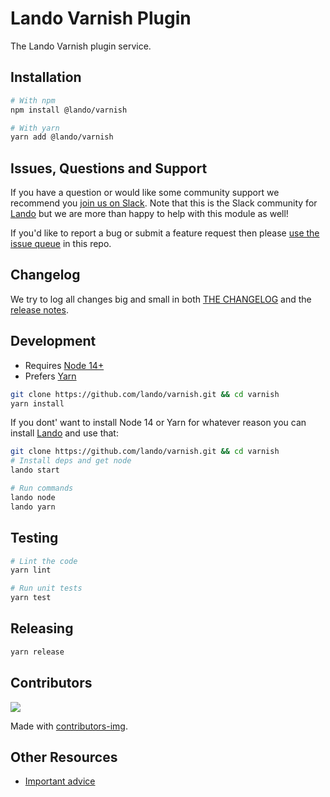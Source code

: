 # Lando Varnish Plugin

The Lando Varnish plugin service.

## Installation

```bash
# With npm
npm install @lando/varnish

# With yarn
yarn add @lando/varnish
```

## Issues, Questions and Support

If you have a question or would like some community support we recommend you [join us on Slack](https://launchpass.com/devwithlando). Note that this is the Slack community for [Lando](https://lando.dev) but we are more than happy to help with this module as well!

If you'd like to report a bug or submit a feature request then please [use the issue queue](https://github.com/lando/varnish/issues/new/choose) in this repo.

## Changelog

We try to log all changes big and small in both [THE CHANGELOG](https://github.com/lando/varnish/blob/main/CHANGELOG.md) and the [release notes](https://github.com/lando/varnish/releases).


## Development

* Requires [Node 14+](https://nodejs.org/dist/latest-v14.x/)
* Prefers [Yarn](https://classic.yarnpkg.com/lang/en/docs/install)

```bash
git clone https://github.com/lando/varnish.git && cd varnish
yarn install
```

If you dont' want to install Node 14 or Yarn for whatever reason you can install [Lando](https://docs.lando.dev/basics/installation.html) and use that:

```bash
git clone https://github.com/lando/varnish.git && cd varnish
# Install deps and get node
lando start

# Run commands
lando node
lando yarn
```

## Testing

```bash
# Lint the code
yarn lint

# Run unit tests
yarn test
```

## Releasing

```bash
yarn release
```

## Contributors

<a href="https://github.com/lando/varnish/graphs/contributors">
  <img src="https://contrib.rocks/image?repo=lando/varnish" />
</a>

Made with [contributors-img](https://contrib.rocks).

## Other Resources

* [Important advice](https://www.youtube.com/watch?v=WA4iX5D9Z64)